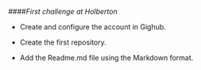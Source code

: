 ####_First challenge at Holberton_

* Create and configure the account in Gighub.

* Create the first repository.

* Add the Readme.md file using the Markdown format.
